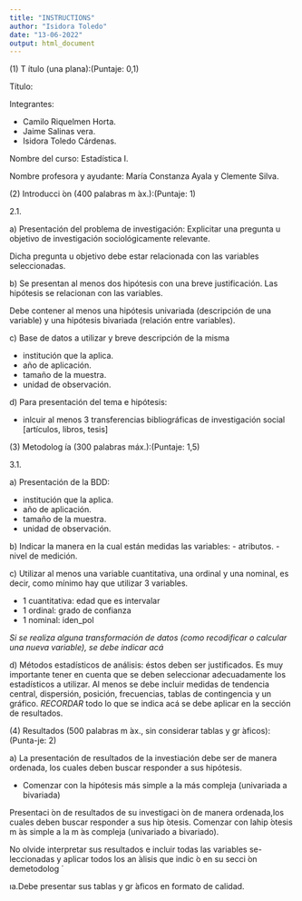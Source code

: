 ```yaml
---
title: "INSTRUCTIONS"
author: "Isidora Toledo"
date: "13-06-2022"
output: html_document
---
```

(1) T ́ıtulo (una plana):(Puntaje: 0,1)

Título: 

Integrantes: 
 - Camilo Riquelmen Horta. 
 - Jaime Salinas vera.
 - Isidora Toledo Cárdenas. 

Nombre del curso:
Estadística I. 

Nombre profesora y ayudante:
María Constanza Ayala y Clemente Silva. 

(2) Introducci ́on (400 palabras m ́ax.):(Puntaje: 1)

2.1.

a) Presentación del problema de investigación: Explicitar una pregunta u objetivo de investigación sociológicamente relevante. 

Dicha pregunta u objetivo debe estar relacionada con las variables seleccionadas. 

b) Se presentan al menos dos hipótesis con una breve justificación. Las hipótesis se relacionan con las variables. 

Debe contener al menos una hipótesis univariada (descripción de una variable) y una hipótesis bivariada (relación entre variables).

c) Base de datos a utilizar y breve descripción de la misma
  - institución que la aplica. 
  - año de aplicación. 
  - tamaño de la muestra. 
  - unidad de observación. 

d) Para presentación del tema e hipótesis:
  - inlcuir al menos 3 transferencias bibliográficas de investigación social [artículos, libros,     tesis]

(3) Metodolog ́ıa (300 palabras máx.):(Puntaje: 1,5)

3.1. 

a) Presentación de la BDD:
   - institución que la aplica. 
   - año de aplicación. 
   - tamaño de la muestra. 
   - unidad de observación. 

b) Indicar la manera en la cual están medidas las variables:
    - atributos.
    - nivel de medición.
    
c) Utilizar al menos una variable cuantitativa, una ordinal y una nominal, es decir, como mínimo hay que utilizar 3 variables.  

- 1 cuantitativa: edad  que es intervalar
- 1 ordinal: grado de confianza
- 1 nominal: iden_pol
 
*Si se realiza alguna transformación de datos (como recodificar o calcular una nueva variable), se debe indicar acá*

d) Métodos estadísticos de análisis: éstos deben ser justificados. Es muy importante tener en cuenta que se deben seleccionar adecuadamente los estadísticos a utilizar. Al menos se debe incluir medidas de tendencia central, dispersión, posición, frecuencias, tablas de contingencia y un gráfico. *RECORDAR* todo lo que se indica acá se debe aplicar en la sección de resultados. 

(4) Resultados (500 palabras m ́ax., sin considerar tablas y gr ́aficos):(Punta-je: 2)

a) La presentación de resultados de la investiación debe ser de manera ordenada, los cuales deben buscar responder a sus hipótesis. 
   - Comenzar con la hipótesis más simple a la más compleja (univariada a bivariada)


Presentaci ́on de resultados de su investigaci ́on de manera ordenada,los cuales deben buscar responder a sus hip ́otesis. Comenzar con lahip ́otesis m ́as simple a la m ́as compleja (univariado a bivariado).

No olvide interpretar sus resultados e incluir todas las variables se-leccionadas y aplicar todos los an ́alisis que indic ́o en su secci ́on demetodolog ́

ıa.Debe presentar sus tablas y gr ́aficos en formato de calidad.



















